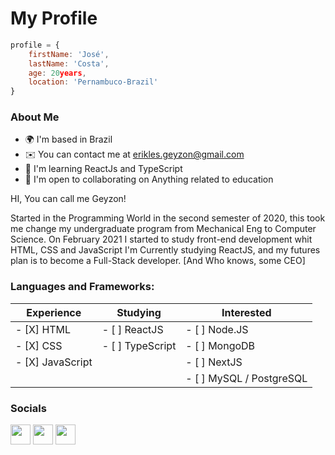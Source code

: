 # My Profile
```JavaScript
profile = {
    firstName: 'José',
    lastName: 'Costa',
    age: 20years,
    location: 'Pernambuco-Brazil'
}
```
### About Me

*   🌍  I'm based in Brazil
*   ✉️  You can contact me at [erikles.geyzon@gmail.com](mailto:erikles.geyzon@gmail.com)
*   🧠  I'm learning ReactJs and TypeScript
*   🤝  I'm open to collaborating on Anything related to education

HI, You can call me Geyzon!

Started in the Programming World in the second semester of 2020, this took me change my undergraduate program from Mechanical Eng to Computer Science. On February 2021 I started to study front-end development whit HTML, CSS and JavaScript I'm Currently studying ReactJS, and my futures plan is to become a Full-Stack developer. \[And Who knows, some CEO\]

### Languages and Frameworks:

| Experience            | Studying                  | Interested                |
|   ---------------     |   --------------          |   --------                |
|- [X] HTML             | - [ ] ReactJS             | - [ ] Node.JS             |
|- [X] CSS              | - [ ] TypeScript          | - [ ] MongoDB             |
|- [X] JavaScript       |                           | - [ ] NextJS              |
|                       |                           | - [ ] MySQL / PostgreSQL  |


### Socials

<p align="left"> <a href="https://www.github.com/GeyzonErik" target="_blank" rel="noreferrer"><img src="https://raw.githubusercontent.com/danielcranney/readme-generator/main/public/icons/socials/github-dark.svg" width="32" height="32" /></a> <a href="https://www.linkedin.com/in/geyzoncosta" target="_blank" rel="noreferrer"><img src="https://raw.githubusercontent.com/danielcranney/readme-generator/main/public/icons/socials/linkedin.svg" width="32" height="32" /></a> <a href="https://www.twitter.com/Erikles47" target="_blank" rel="noreferrer"><img src="https://raw.githubusercontent.com/danielcranney/readme-generator/main/public/icons/socials/twitter.svg" width="32" height="32" /></a></p>
